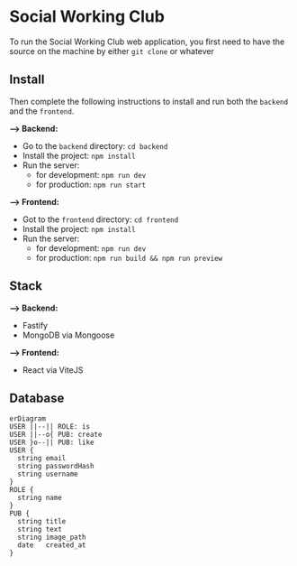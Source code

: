 # Social Working Club

To run the Social Working Club web application, you first need to have the source on the machine by either `git clone` or whatever

## Install

Then complete the following instructions to install and run both the `backend` and the `frontend`.

**--> Backend:**

* Go to the `backend` directory: `cd backend`
* Install the project: `npm install`
* Run the server:
  * for development: `npm run dev`
  * for production: `npm run start`

**--> Frontend:**

* Got to the `frontend` directory: `cd frontend`
* Install the project: `npm install`
* Run the server:
  * for development: `npm run dev`
  * for production: `npm run build && npm run preview`

## Stack

**--> Backend:**

* Fastify
* MongoDB via Mongoose

**--> Frontend:**

* React via ViteJS

## Database

```mermaid
erDiagram
USER ||--|| ROLE: is
USER ||--o{ PUB: create
USER }o--|| PUB: like
USER {
  string email
  string passwordHash
  string username
}
ROLE {
  string name
}
PUB {
  string title
  string text
  string image_path
  date   created_at
}
```
